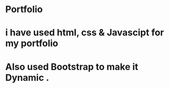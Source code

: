 # Portfolio
# i have used html, css & Javascipt for my portfolio 
# Also used Bootstrap to make it Dynamic .
